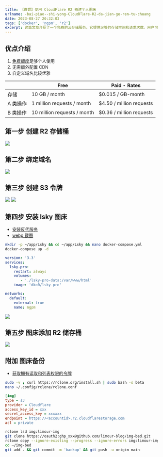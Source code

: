```yaml
---
title: 【白嫖】使用 CloudFlare R2 搭建个人图床
urlname: -bai-piao--shi-yong-CloudFlare-R2-da-jian-ge-ren-tu-chuang
date: 2023-08-27 20:32:03
tags: ['docker', 'ngpm', 'r2']
excerpt: 这篇文章介绍了一个免费的云存储服务，它提供足够的存储空间和请求次数。用户可以自定义域名，并且无需额外配置CDN。文章还提供了创建存储桶、绑定域名、创建S3令牌、安装图床等步骤的详细说明。
---
```

## 优点介绍
1. [免费额度](https://developers.cloudflare.com/r2/pricing)足够个人使用
2. 无需额外配置 CDN
3. 自定义域名比较优雅

| | Free | Paid - Rates |
| --- | --- | ---|
|存储|	10 GB / month|	$0.015 / GB-month|
|A 类操作|	1 million requests / month|	$4.50 / million requests|
|B 类操作|	10 million requests / month|	$0.36 / million requests|
## 第一步 创建 R2 存储桶
![](https://img.limour.top/2023/08/30/64ef37a2c526d.webp)
## 第二步 绑定域名
![](https://img.limour.top/2023/08/30/64ef37b37d756.webp)
## 第三步 创建 S3 令牌
![](https://img.limour.top/2023/08/30/64ef37c016b9e.webp)
![](https://img.limour.top/2023/08/30/64ef37d2350a2.webp)
## 第四步 安装 lsky 图床
+ [安装反代服务](/Docker-bu-shu-Nginx-Proxy-Manager)
+ [webp 截图](/WEBP-jie-tu-gong-ju-ShareX--imagemagick)
```bash
mkdir -p ~/app/Lsky && cd ~/app/Lsky && nano docker-compose.yml
docker-compose up -d
```
```yml
version: '3.3'
services:
  lsky-pro:
    restart: always
    volumes:
       - './lsky-pro-data:/var/www/html'
    image: 'dko0/lsky-pro'

networks:
  default:
    external: true
    name: ngpm
```
![](https://img.limour.top/2023/08/30/64ef37e438a8d.webp)
## 第五步 图床添加 R2 储存桶
![](https://img.limour.top/2023/08/30/64ef37f072cfd.webp)
## 附加 图床备份
+ [获取拥有读取和列表权限的令牌](https://developers.cloudflare.com/r2/examples/rclone/)
```bash
sudo -v ; curl https://rclone.org/install.sh | sudo bash -s beta
nano ~/.config/rclone/rclone.conf 
```
```ini
[img]
type = s3
provider = Cloudflare
access_key_id = xxx
secret_access_key = xxxxxx
endpoint = https://<accountid>.r2.cloudflarestorage.com
acl = private
```
```bash
rclone lsd img:limour-img
git clone https://oauth2:ghp_xxx@github.com/limour-blog/img-bed.git
rclone copy --ignore-existing --progress --ignore-errors img:limour-img ~/img-bed
cd ~/img-bed
git add . && git commit -m 'backup' && git push -u origin main
```